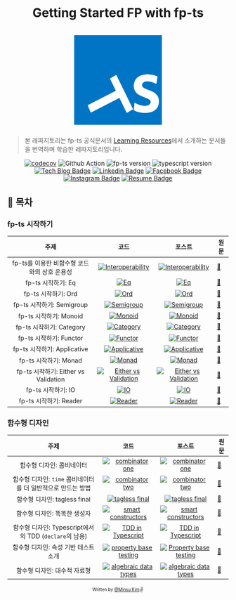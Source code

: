 <h1 align="center">
  <div>Getting Started FP with fp-ts</div><br>
  <img src="logo.png" alt="fp-ts" width="200">
</h1>

> 본 레파지토리는 fp-ts 공식문서의 [Learning Resources](https://gcanti.github.io/fp-ts/learning-resources/)에서 소개하는 문서들을 번역하며 학습한 레파지토리입니다.

<div align="center">

[![codecov](https://codecov.io/gh/alstn2468/getting-started-fp-ts/branch/main/graph/badge.svg?token=U2GY97UZMH)](https://codecov.io/gh/alstn2468/getting-started-fp-ts) ![Github Action](https://github.com/alstn2468/getting-started-fp-ts/actions/workflows/action.yml/badge.svg) ![fp-ts version](https://img.shields.io/github/package-json/dependency-version/alstn2468/getting-started-fp-ts/dev/fp-ts) ![typescript version](https://img.shields.io/github/package-json/dependency-version/alstn2468/getting-started-fp-ts/dev/typescript)<br>
[![Tech Blog Badge](http://img.shields.io/badge/-Tech%20blog-000000?style=flat-square&logo=github&link=https://alstn2468.github.io/)](https://alstn2468.github.io/) [![Linkedin Badge](https://img.shields.io/badge/-LinkedIn-blue?style=flat-square&logo=Linkedin&logoColor=white&link=https://www.linkedin.com/in/minsu-kim-336289160/)](https://www.linkedin.com/in/minsu-kim-336289160/) [![Facebook Badge](https://img.shields.io/badge/Facebook-1877f2?style=flat-square&logo=facebook&logoColor=white&link=https://www.facebook.com/alstn2468)](https://www.facebook.com/alstn2468) [![Instagram Badge](https://img.shields.io/badge/Instagram-ff69b4?style=flat-square&logo=instagram&logoColor=white&link=https://www.instagram.com/minsu._.0102/)](https://www.instagram.com/minsu._.0102/) [![Resume Badge](https://img.shields.io/badge/Resume-663399?style=flat-square&logo=gatsby&logoColor=white&link=https://alstn2468.github.io/Gatsby_Resume/)](https://alstn2468.github.io/Gatsby_Resume/)

</div>

## 📘 목차

### fp-ts 시작하기

|                     주제                     |                                                                               코드                                                                               |                                                                                           포스트                                                                                            | 원문                                                                                       |
| :------------------------------------------: | :--------------------------------------------------------------------------------------------------------------------------------------------------------------: | :-----------------------------------------------------------------------------------------------------------------------------------------------------------------------------------------: | ------------------------------------------------------------------------------------------ |
| fp-ts를 이용한 비함수형 코드와의 상호 운용성 |     [![Interoperability](https://img.shields.io/badge/CODE%20LINK-white?style=flat-square&logo=typescript)](./src/getting_started_series/0_interoperability)     |   [![Interoperability](https://img.shields.io/badge/BLOG%20POST%20LINK-663399?style=flat-square&logo=gatsby&logoColor=white)](https://alstn2468.github.io/TypeScript/2021-04-21-fp-ts-0/)   | [:link:](https://dev.to/gcanti/interoperability-with-non-functional-code-using-fp-ts-432e) |
|              fp-ts 시작하기: Eq              |                   [![Eq](https://img.shields.io/badge/CODE%20LINK-white?style=flat-square&logo=typescript)](./src/getting_started_series/1_eq)                   |          [![Eq](https://img.shields.io/badge/BLOG%20POST%20LINK-663399?style=flat-square&logo=gatsby&logoColor=white)](https://alstn2468.github.io/TypeScript/2021-04-24-fp-ts-1/)          | [:link:](https://dev.to/gcanti/getting-started-with-fp-ts-setoid-39f3)                     |
|             fp-ts 시작하기: Ord              |                  [![Ord](https://img.shields.io/badge/CODE%20LINK-white?style=flat-square&logo=typescript)](./src/getting_started_series/2_ord)                  |         [![Ord](https://img.shields.io/badge/BLOG%20POST%20LINK-663399?style=flat-square&logo=gatsby&logoColor=white)](https://alstn2468.github.io/TypeScript/2021-04-25-fp-ts-2/)          | [:link:](https://dev.to/gcanti/getting-started-with-fp-ts-ord-5f1e)                        |
|          fp-ts 시작하기: Semigroup           |            [![Semigroup](https://img.shields.io/badge/CODE%20LINK-white?style=flat-square&logo=typescript)](./src/getting_started_series/3_semigroup)            |      [![Semigroup](https://img.shields.io/badge/BLOG%20POST%20LINK-663399?style=flat-square&logo=gatsby&logoColor=white)](https://alstn2468.github.io/TypeScript/2021-04-25-fp-ts-3/)       | [:link:](https://dev.to/gcanti/getting-started-with-fp-ts-semigroup-2mf7)                  |
|            fp-ts 시작하기: Monoid            |               [![Monoid](https://img.shields.io/badge/CODE%20LINK-white?style=flat-square&logo=typescript)](./src/getting_started_series/4_monoid)               |        [![Monoid](https://img.shields.io/badge/BLOG%20POST%20LINK-663399?style=flat-square&logo=gatsby&logoColor=white)](https://alstn2468.github.io/TypeScript/2021-04-29-fp-ts-4/)        | [:link:](https://dev.to/gcanti/getting-started-with-fp-ts-monoid-ja0)                      |
|           fp-ts 시작하기: Category           |             [![Category](https://img.shields.io/badge/CODE%20LINK-white?style=flat-square&logo=typescript)](./src/getting_started_series/5_category)             |       [![Category](https://img.shields.io/badge/BLOG%20POST%20LINK-663399?style=flat-square&logo=gatsby&logoColor=white)](https://alstn2468.github.io/TypeScript/2021-05-01-fp-ts-5/)       | [:link:](https://dev.to/gcanti/getting-started-with-fp-ts-category-4c9a)                   |
|           fp-ts 시작하기: Functor            |              [![Functor](https://img.shields.io/badge/CODE%20LINK-white?style=flat-square&logo=typescript)](./src/getting_started_series/6_functor)              |       [![Functor](https://img.shields.io/badge/BLOG%20POST%20LINK-663399?style=flat-square&logo=gatsby&logoColor=white)](https://alstn2468.github.io/TypeScript/2021-05-02-fp-ts-6/)        | [:link:](https://dev.to/gcanti/getting-started-with-fp-ts-functor-36ek)                    |
|         fp-ts 시작하기: Applicative          |          [![Applicative](https://img.shields.io/badge/CODE%20LINK-white?style=flat-square&logo=typescript)](./src/getting_started_series/7_applicative)          |     [![Applicative](https://img.shields.io/badge/BLOG%20POST%20LINK-663399?style=flat-square&logo=gatsby&logoColor=white)](https://alstn2468.github.io/TypeScript/2021-05-30-fp-ts-7/)      | [:link:](https://dev.to/gcanti/getting-started-with-fp-ts-applicative-1kb3)                |
|            fp-ts 시작하기: Monad             |                [![Monad](https://img.shields.io/badge/CODE%20LINK-white?style=flat-square&logo=typescript)](./src/getting_started_series/8_monad)                |        [![Monad](https://img.shields.io/badge/BLOG%20POST%20LINK-663399?style=flat-square&logo=gatsby&logoColor=white)](https://alstn2468.github.io/TypeScript/2021-06-05-fp-ts-8/)         | [:link:](https://dev.to/gcanti/getting-started-with-fp-ts-monad-6k)                        |
|     fp-ts 시작하기: Either vs Validation     | [![Either vs Validation](https://img.shields.io/badge/CODE%20LINK-white?style=flat-square&logo=typescript)](./src/getting_started_series/9_either_vs_validation) | [![Either vs Validation](https://img.shields.io/badge/BLOG%20POST%20LINK-663399?style=flat-square&logo=gatsby&logoColor=white)](https://alstn2468.github.io/TypeScript/2021-06-12-fp-ts-9/) | [:link:](https://dev.to/gcanti/getting-started-with-fp-ts-either-vs-validation-5eja)       |
|              fp-ts 시작하기: IO              |                  [![IO](https://img.shields.io/badge/CODE%20LINK-white?style=flat-square&logo=typescript)](./src/getting_started_series/10_io)                   |                                       [![IO](https://img.shields.io/badge/BLOG%20POST%20LINK-663399?style=flat-square&logo=gatsby&logoColor=white)]()                                       | [:link:](https://dev.to/gcanti/getting-started-with-fp-ts-io-36p6)                         |
|            fp-ts 시작하기: Reader            |              [![Reader](https://img.shields.io/badge/CODE%20LINK-white?style=flat-square&logo=typescript)](./src/getting_started_series/11_reader)               |                                     [![Reader](https://img.shields.io/badge/BLOG%20POST%20LINK-663399?style=flat-square&logo=gatsby&logoColor=white)]()                                     | [:link:](https://dev.to/gcanti/getting-started-with-fp-ts-reader-1ie5)                     |

### 함수형 디자인

|                             주제                             |                                                                                 코드                                                                                  |                                                               포스트                                                               | 원문                                                                                                |
| :----------------------------------------------------------: | :-------------------------------------------------------------------------------------------------------------------------------------------------------------------: | :--------------------------------------------------------------------------------------------------------------------------------: | --------------------------------------------------------------------------------------------------- |
|                  함수형 디자인: 콤비네이터                   |        [![combinator one](https://img.shields.io/badge/CODE%20LINK-white?style=flat-square&logo=typescript)](./src/functional_design_series/1_combinator_one)         |    [![combinator one](https://img.shields.io/badge/BLOG%20POST%20LINK-663399?style=flat-square&logo=gatsby&logoColor=white)]()     | [:link:](https://dev.to/gcanti/functional-design-combinators-14pn)                                  |
| 함수형 디자인: `time` 콤비네이터를 더 일반적으로 만드는 방법 |        [![combinator two](https://img.shields.io/badge/CODE%20LINK-white?style=flat-square&logo=typescript)](./src/functional_design_series/2_combinator_two)         |    [![combinator two](https://img.shields.io/badge/BLOG%20POST%20LINK-663399?style=flat-square&logo=gatsby&logoColor=white)]()     | [:link:](https://dev.to/gcanti/functional-design-how-to-make-the-time-combinator-more-general-3fge) |
|                 함수형 디자인: tagless final                 |         [![tagless final](https://img.shields.io/badge/CODE%20LINK-white?style=flat-square&logo=typescript)](./src/functional_design_series/3_tagless_final)          |     [![tagless final](https://img.shields.io/badge/BLOG%20POST%20LINK-663399?style=flat-square&logo=gatsby&logoColor=white)]()     | [:link:](https://dev.to/gcanti/functional-design-tagless-final-332k)                                |
|                 함수형 디자인: 똑똑한 생성자                 |    [![smart constructors](https://img.shields.io/badge/CODE%20LINK-white?style=flat-square&logo=typescript)](./src/functional_design_series/4_smart_constructors)     |  [![smart constructors](https://img.shields.io/badge/BLOG%20POST%20LINK-663399?style=flat-square&logo=gatsby&logoColor=white)]()   | [:link:](https://dev.to/gcanti/functional-design-smart-constructors-14nb)                           |
|    함수형 디자인: Typescript에서의 TDD (`declare`의 남용)    |     [![TDD in Typescript](https://img.shields.io/badge/CODE%20LINK-white?style=flat-square&logo=typescript)](./src/functional_design_series/5_tdd_in_typescript)      |   [![TDD in Typescript](https://img.shields.io/badge/BLOG%20POST%20LINK-663399?style=flat-square&logo=gatsby&logoColor=white)]()   | [:link:](https://dev.to/gcanti/functional-design-tdd-in-typescript-aka-abusing-declare-59il)        |
|             함수형 디자인: 속성 기반 테스트 소개             | [![property base testing](https://img.shields.io/badge/CODE%20LINK-white?style=flat-square&logo=typescript)](./src/functional_design_series/6_property_based_testing) | [![Property base testing](https://img.shields.io/badge/BLOG%20POST%20LINK-663399?style=flat-square&logo=gatsby&logoColor=white)]() | [:link:](https://dev.to/gcanti/introduction-to-property-based-testing-17nk)                         |
|                 함수형 디자인: 대수적 자료형                 |  [![algebraic data types](https://img.shields.io/badge/CODE%20LINK-white?style=flat-square&logo=typescript)](./src/functional_design_series/7_algebraic_data_types)   | [![algebraic data types](https://img.shields.io/badge/BLOG%20POST%20LINK-663399?style=flat-square&logo=gatsby&logoColor=white)]()  | [:link:](https://dev.to/gcanti/functional-design-algebraic-data-types-36kf)                         |

<div align="center">

<sub><sup>Written by <a href="https://github.com/alstn2468">@Minsu Kim</a></sup></sub><small>✌</small>

</div>
